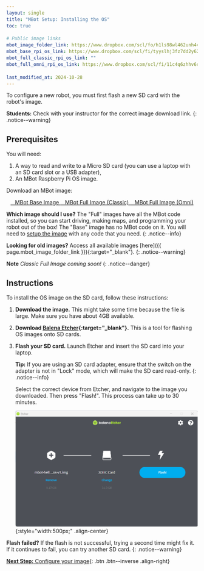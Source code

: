 ```yaml
---
layout: single
title: "MBot Setup: Installing the OS"
toc: true

# Public image links
mbot_image_folder_link: https://www.dropbox.com/scl/fo/h1ls98wl462unh4vtx4q4/AKDVHv1hSEn8bLaRHfXAomM?rlkey=iwiip4kzogas9r01am4cafj9p&st=l0jlbi6l&dl=0
mbot_base_rpi_os_link: https://www.dropbox.com/scl/fi/tyyslhj3fz7dd2y6267mp/2024-10-16-mbot-base-bookworm.img.gz?rlkey=4k3qe7knhqhabw4g17n9feukj&st=e6qx4gxb&dl=0
mbot_full_classic_rpi_os_link: ""
mbot_full_omni_rpi_os_link: https://www.dropbox.com/scl/fi/11c4q6zhhv6rpcvvm47sd/2024-08-22-mbot-full-omni-bookworm.img.gz?rlkey=7zrekoep72wvqpq0p9xj0xwcf&st=2ikaw15b&dl=0

last_modified_at: 2024-10-28
---
```


To configure a new robot, you must first flash a new SD card with the robot's image.

**Students:** Check with your instructor for the correct image download link.
{: .notice--warning}

## Prerequisites

You will need:
1. A way to read and write to a Micro SD card (you can use a laptop with an SD card slot or a USB adapter),
2. An MBot Raspberry Pi OS image.

Download an MBot image:

<div style="text-align: center;">
    <a href="{{ page.mbot_base_rpi_os_link }}" class="btn btn--info" target="_blank">
        <i class="fas fa-download"></i>&nbsp;&nbsp; MBot Base Image
    </a>
    <a href="{{ page.mbot_full_classic_rpi_os_link }}" class="btn btn--info inactive">
        <i class="fas fa-download"></i>&nbsp;&nbsp; MBot Full Image (Classic)
    </a>
    <a href="{{ page.mbot_full_omni_rpi_os_link }}" class="btn btn--info" target="_blank">
        <i class="fas fa-download"></i>&nbsp;&nbsp; MBot Full Image (Omni)
    </a>
</div>

**Which image should I use?** The "Full" images have all the MBot code installed, so you can start driving, making maps, and programming your robot out of the box! The "Base" image has no MBot code on it. You will need to [setup the image](/docs/setup/new-image) with any code that you need.
{: .notice--info}

**Looking for old images?** Access all available images [here]({{ page.mbot_image_folder_link }}){:target="_blank"}.
{: .notice--warning}

**Note** *Classic Full Image coming soon!*
{: .notice--danger}

## Instructions

To install the OS image on the SD card, follow these instructions:

1. **Download the image.** This might take some time because the file is large. Make sure you have about 4GB available.
2. **Download [Balena Etcher](https://etcher.balena.io/){:target="_blank"}.** This is a tool for flashing OS images onto SD cards.
3. **Flash your SD card.** Launch Etcher and insert the SD card into your laptop.

    **Tip:** If you are using an SD card adapter, ensure that the switch on the adapter is not in "Lock" mode, which will make the SD card read-only.
    {: .notice--info}

    Select the correct device from Etcher, and navigate to the image you downloaded. Then press "Flash!". This process can take up to 30 minutes.

    ![Flash the SD card](/assets/images/setup/flash_sd.png){:style="width:500px;" .align-center}

**Flash failed?** If the flash is not successful, trying a second time might fix it. If it continues to fail, you can try another SD card.
{: .notice--warning}


[**Next Step:** Configure your image](/docs/setup/02-configuration){: .btn .btn--inverse .align-right}
